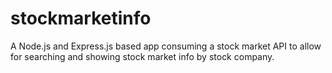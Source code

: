 # stockmarketinfo
A Node.js and Express.js based app consuming a stock market API to allow for searching and showing stock market info by stock company.
